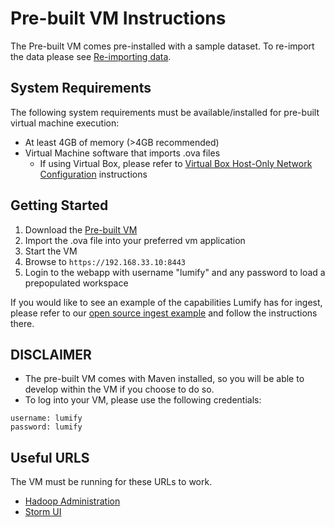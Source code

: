 # Pre-built VM Instructions

The Pre-built VM comes pre-installed with a sample dataset. To re-import the data please see [Re-importing data](#re-importing-data).

## System Requirements

The following system requirements must be available/installed for pre-built virtual machine execution:

* At least 4GB of memory (>4GB recommended)
* Virtual Machine software that imports .ova files
  * If using Virtual Box, please refer to [Virtual Box Host-Only Network Configuration](./VIRTUALBOX_HOSTONLY_NETWORK_CONFIG.md) instructions

## Getting Started

1. Download the [Pre-built VM](http://bits.lumify.io.s3.amazonaws.com/vm/lumify-opensource-2014-02-06.ova)
2. Import the .ova file into your preferred vm application
3. Start the VM
4. Browse to ```https://192.168.33.10:8443```
5. Login to the webapp with username "lumify" and any password to load a prepopulated workspace

If you would like to see an example of the capabilities Lumify has for ingest, please refer to our [open source ingest example](https://github.com/nearinfinity/lumify-twitter) and follow the instructions there.

## DISCLAIMER
* The pre-built VM comes with Maven installed, so you will be able to develop within the VM if you choose to do so.
* To log into your VM, please use the following credentials:

```
username: lumify
password: lumify
```

## Useful URLS

The VM must be running for these URLs to work.

* [Hadoop Administration](http://192.168.33.10:50070/dfshealth.jsp)
* [Storm UI](http://192.168.33.10:8081/)

